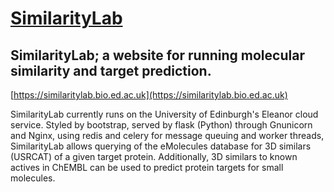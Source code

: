 # [SimilarityLab](https://similaritylab.bio.ed.ac.uk)
SimilarityLab; a website for running molecular similarity and target prediction.
---
[https://similaritylab.bio.ed.ac.uk](https://similaritylab.bio.ed.ac.uk)


SimilarityLab currently runs on the University of Edinburgh's Eleanor cloud service.
Styled by bootstrap, served by flask (Python) through Gnunicorn and Nginx, using redis and celery for message queuing and worker threads, SimilarityLab allows querying of the eMolecules database for 3D similars (USRCAT) of a given target protein.  Additionally, 3D similars to known actives in ChEMBL can be used to predict protein targets for small molecules.

